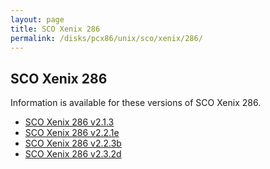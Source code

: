 ```yaml
---
layout: page
title: SCO Xenix 286
permalink: /disks/pcx86/unix/sco/xenix/286/
---
```


SCO Xenix 286
-------------

Information is available for these versions of SCO Xenix 286.

* [SCO Xenix 286 v2.1.3](2.1.3/)
* [SCO Xenix 286 v2.2.1e](2.2.1e/)
* [SCO Xenix 286 v2.2.3b](2.2.3b/)
* [SCO Xenix 286 v2.3.2d](2.3.2d/)
